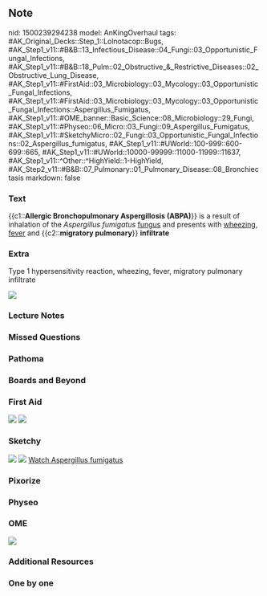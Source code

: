 ## Note
nid: 1500239294238
model: AnKingOverhaul
tags: #AK_Original_Decks::Step_1::Lolnotacop::Bugs, #AK_Step1_v11::#B&B::13_Infectious_Disease::04_Fungi::03_Opportunistic_Fungal_Infections, #AK_Step1_v11::#B&B::18_Pulm::02_Obstructive_&_Restrictive_Diseases::02_Obstructive_Lung_Disease, #AK_Step1_v11::#FirstAid::03_Microbiology::03_Mycology::03_Opportunistic_Fungal_Infections, #AK_Step1_v11::#FirstAid::03_Microbiology::03_Mycology::03_Opportunistic_Fungal_Infections::Aspergillus_Fumigatus, #AK_Step1_v11::#OME_banner::Basic_Science::08_Microbiology::29_Fungi, #AK_Step1_v11::#Physeo::06_Micro::03_Fungi::09_Aspergillus_Fumigatus, #AK_Step1_v11::#SketchyMicro::02_Fungi::03_Opportunistic_Fungal_Infections::02_Aspergillus_fumigatus, #AK_Step1_v11::#UWorld::100-999::600-699::665, #AK_Step1_v11::#UWorld::10000-99999::11000-11999::11637, #AK_Step1_v11::^Other::^HighYield::1-HighYield, #AK_Step2_v11::#B&B::07_Pulmonary::01_Pulmonary_Disease::08_Bronchiectasis
markdown: false

### Text
{{c1::<b>Allergic Bronchopulmonary Aspergillosis (ABPA)</b>}} is a
result of inhalation of the <i>Aspergillus fumigatus</i>
<u>fungus</u> and presents with <u>wheezing</u>, <u>fever</u> and
{{c2::<b>migratory pulmonary</b>}} <b>infiltrate</b>

### Extra
Type 1 hypersensitivity reaction, wheezing, fever, migratory
pulmonary infiltrate
<div><img src="paste-22655952486812.jpg"></div>

### Lecture Notes


### Missed Questions


### Pathoma


### Boards and Beyond


### First Aid
<img src="tmpqg4vy1_5.png"> <img src="tmpao6k9bz1.png">

### Sketchy
<img src="paste-432494616772611.jpg"> <img src=
"paste-b1c9e4eeaf365600e4ea4754d601f8c4163542f9.png"> <a href=
"https://dashboard.sketchy.com/study/medical/courses/medical-microbiology/units/medical-microbiology-fungi/videos/medical-microbiology-fungi-opportunistic-fungal-infections-aspergillus-fumigatus?utm_source=anki&utm_medium=partnership&utm_campaign=february_update&utm_content=medical">
Watch Aspergillus fumigatus</a>

### Pixorize


### Physeo


### OME
<div class="ome-widget">
  <a href=
  "https://onlinemeded.org/spa/microbiology/fungi/acquire?ref=anki">
  <img src="_OME_AnkiFlashcards_Lesson_5.png"></a>
</div>

### Additional Resources


### One by one

